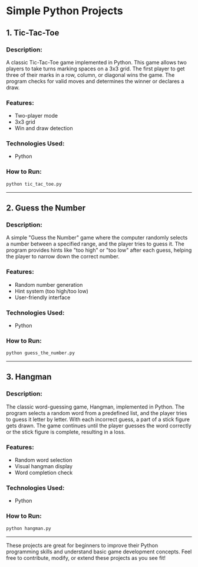 # Simple Python Projects

## 1. Tic-Tac-Toe

### Description:
A classic Tic-Tac-Toe game implemented in Python. This game allows two players to take turns marking spaces on a 3x3 grid. The first player to get three of their marks in a row, column, or diagonal wins the game. The program checks for valid moves and determines the winner or declares a draw.

### Features:
- Two-player mode
- 3x3 grid
- Win and draw detection

### Technologies Used:
- Python

### How to Run:
```bash
python tic_tac_toe.py
```

---

## 2. Guess the Number

### Description:
A simple "Guess the Number" game where the computer randomly selects a number between a specified range, and the player tries to guess it. The program provides hints like "too high" or "too low" after each guess, helping the player to narrow down the correct number.

### Features:
- Random number generation
- Hint system (too high/too low)
- User-friendly interface

### Technologies Used:
- Python

### How to Run:
```bash
python guess_the_number.py
```

---

## 3. Hangman

### Description:
The classic word-guessing game, Hangman, implemented in Python. The program selects a random word from a predefined list, and the player tries to guess it letter by letter. With each incorrect guess, a part of a stick figure gets drawn. The game continues until the player guesses the word correctly or the stick figure is complete, resulting in a loss.

### Features:
- Random word selection
- Visual hangman display
- Word completion check

### Technologies Used:
- Python

### How to Run:
```bash
python hangman.py
```

---

These projects are great for beginners to improve their Python programming skills and understand basic game development concepts. Feel free to contribute, modify, or extend these projects as you see fit!
